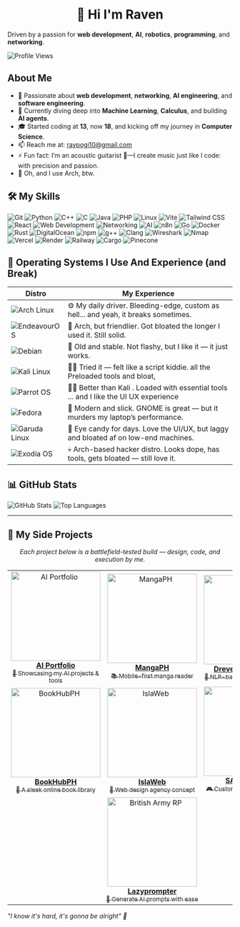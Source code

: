 <h1 align="center">👋 Hi I'm Raven </h1>

Driven by a passion for **web development**, **AI**, **robotics**, **programming**, and **networking**.

![Profile Views](https://komarev.com/ghpvc/?username=Ravsalt&color=0e75b6&style=flat)

## About Me
- 👀 Passionate about **web development**, **networking**, **AI engineering**, and **software engineering**.
- 🌱 Currently diving deep into **Machine Learning**, **Calculus**, and building **AI agents**.
- 🎓 Started coding at **13**, now **18**, and kicking off my journey  in **Computer Science**.
- 📫 Reach me at: ravpogi10@gmail.com
- ⚡ Fun fact: I’m an acoustic guitarist 🎸—I create music just like I code: with precision and passion.
- 🐧 Oh, and I use Arch, btw.

## 🛠️ My Skills
![Git](https://img.shields.io/badge/Git-F05032?style=flat-square&logo=git&logoColor=white)
![Python](https://img.shields.io/badge/-Python-3776AB?style=flat-square&logo=Python&logoColor=white)
![C++](https://img.shields.io/badge/-C++-00599C?style=flat-square&logo=c%2B%2B&logoColor=white)
![C](https://img.shields.io/badge/-C-A8B9CC?style=flat-square&logo=C&logoColor=white)
![Java](https://img.shields.io/badge/-Java-007396?style=flat-square&logo=java&logoColor=white)
![PHP](https://img.shields.io/badge/-PHP-777BB4?style=flat-square&logo=php&logoColor=white)
![Linux](https://img.shields.io/badge/Linux-FCC624?style=flat-square&logo=linux&logoColor=black)
![Vite](https://img.shields.io/badge/-Vite-646CFF?style=flat-square&logo=vite&logoColor=white)
![Tailwind CSS](https://img.shields.io/badge/-Tailwind%20CSS-38B2AC?style=flat-square&logo=tailwind-css&logoColor=white)
![React](https://img.shields.io/badge/-React-61DAFB?style=flat-square&logo=react&logoColor=black)
![Web Development](https://img.shields.io/badge/-Web%20Development-E34F26?style=flat-square&logo=html5&logoColor=white)
![Networking](https://img.shields.io/badge/-Networking-006699?style=flat-square&logo=cisco&logoColor=white)
![AI](https://img.shields.io/badge/-Artificial%20Intelligence-FF6F00?style=flat-square&logo=openai&logoColor=white)
![n8n](https://img.shields.io/badge/-n8n-4E8EE0?style=flat-square&logo=n8n&logoColor=white)
![Go](https://img.shields.io/badge/Go-00ADD8?style=flat-square&logo=go&logoColor=white)
![Docker](https://img.shields.io/badge/Docker-2496ED?style=flat-square&logo=docker&logoColor=white)
![Rust](https://img.shields.io/badge/Rust-000000?style=flat-square&logo=rust&logoColor=white)
![DigitalOcean](https://img.shields.io/badge/DigitalOcean-0080FF?style=flat-square&logo=digitalocean&logoColor=white)
![npm](https://img.shields.io/badge/NPM-CB3837?style=flat-square&logo=npm&logoColor=white)
![g++](https://img.shields.io/badge/G++-00599C?style=flat-square&logo=c%2B%2B&logoColor=white)
![Clang](https://img.shields.io/badge/Clang-404080?style=flat-square&logo=llvm&logoColor=white)
![Wireshark](https://img.shields.io/badge/Wireshark-1679A7?style=flat-square&logo=wireshark&logoColor=white)
![Nmap](https://img.shields.io/badge/Nmap-5A5A5A?style=flat-square&logo=nmap&logoColor=white)
![Vercel](https://img.shields.io/badge/Vercel-000000?style=flat-square&logo=vercel&logoColor=white)
![Render](https://img.shields.io/badge/Render-46E3B7?style=flat-square&logo=render&logoColor=black)
![Railway](https://img.shields.io/badge/Railway-0B0D0E?style=flat-square&logo=railway&logoColor=white)
![Cargo](https://img.shields.io/badge/Cargo-000000?style=flat-square&logo=rust&logoColor=white)
![Pinecone](https://img.shields.io/badge/Pinecone-43B02A?style=flat-square&logo=pinecone&logoColor=white)

## 🐧 Operating Systems I Use  And Experience (and Break)

| Distro | My Experience |
|--------|---------------|
| ![Arch Linux](https://img.shields.io/badge/Arch_Linux-1793D1?style=flat-square&logo=arch-linux&logoColor=white) | ⚙️ My daily driver. Bleeding-edge, custom as hell... and yeah, it breaks sometimes. |
| ![EndeavourOS](https://img.shields.io/badge/EndeavourOS-7C3AED?style=flat-square&logo=endeavouros&logoColor=white) | 🚀 Arch, but friendlier. Got bloated the longer I used it. Still solid. |
| ![Debian](https://img.shields.io/badge/Debian-A81D33?style=flat-square&logo=debian&logoColor=white) | 🧱 Old and stable. Not flashy, but I like it — it just works. |
| ![Kali Linux](https://img.shields.io/badge/Kali_Linux-557C94?style=flat-square&logo=kalilinux&logoColor=white) | 🧑‍💻 Tried it — felt like a script kiddie. all the Preloaded tools and bloat, |
| ![Parrot OS](https://img.shields.io/badge/Parrot%20OS-00bfff?style=flat-square&logo=parrot-security&logoColor=white) | 🕵️‍♂️ Better than Kali . Loaded with essential tools ... and I like the UI UX experience |
| ![Fedora](https://img.shields.io/badge/Fedora-51A2DA?style=flat-square&logo=fedora&logoColor=white) | 🧪 Modern and slick. GNOME is great — but it murders my laptop’s performance. |
| ![Garuda Linux](https://img.shields.io/badge/Garuda_Linux-8A2BE2?style=flat-square&logo=garuda-linux&logoColor=white) | 🎨 Eye candy for days. Love the UI/UX, but laggy and bloated af on low-end machines. |
| ![Exodia OS](https://img.shields.io/badge/Exodia_OS-000000?style=flat-square&logo=arch-linux&logoColor=white) | 💀 Arch-based hacker distro. Looks dope, has tools, gets bloated — still love it. |


## 📊 GitHub Stats
![GitHub Stats](https://readme-statslol.vercel.app/api?username=Ravsalt&show_icons=true&theme=highcontrast&count_private=true)
![Top Languages](https://readme-statslol.vercel.app/api/top-langs/?username=Ravsalt&layout=compact&theme=highcontrast)

---

<h2>🚀 My Side Projects</h2>

<p align="center">
  <em>Each project below is a battlefield-tested build — design, code, and execution by me.</em>
</p>

<table align="center">
  <tr>
    <td align="center">
      <a href="https://ravsalt.github.io/ai-portfolio" target="_blank">
        <img src="https://github.com/user-attachments/assets/5d1b1404-dbbb-458a-aa5a-ca2e4d4bb6b1" alt="AI Portfolio" width="200px" /><br />
        <strong>AI Portfolio</strong><br />
        <sub>🧠 Showcasing my AI projects & tools</sub>
      </a>
    </td>
    <td align="center">
      <a href="https://mangaph.ct.ws" target="_blank">
        <img src="https://github.com/user-attachments/assets/355100d1-5eff-47d2-b8d5-4a53b17482ee" alt="MangaPH" width="200px" /><br />
        <strong>MangaPH</strong><br />
        <sub>📚 Mobile-first manga reader</sub>
      </a>
    </td>
    <td align="center">
      <a href="https://dreven.ct.ws" target="_blank">
        <img src="https://github.com/user-attachments/assets/0c93e8ea-fb26-4661-88c9-6ce09809253c" alt="Dreven" width="200px" /><br />
        <strong>Dreven (AI Chatbot)</strong><br />
        <sub>🤖 NLP-based conversational AI</sub>
      </a>
    </td>
  </tr>
  <tr>
    <td align="center">
      <a href="https://bookhubph.ct.ws" target="_blank">
        <img src="https://github.com/user-attachments/assets/da32b979-3e78-4280-98a1-47e8fb425b71" alt="BookHubPH" width="200px" /><br />
        <strong>BookHubPH</strong><br />
        <sub>📖 A sleek online book library</sub>
      </a>
    </td>
    <td align="center">
      <a href="https://islaweb.ct.ws" target="_blank">
        <img src="https://github.com/user-attachments/assets/f7c08e8f-1c75-4c62-a70c-52e4612c5ab0" alt="IslaWeb" width="200px" /><br />
        <strong>IslaWeb</strong><br />
        <sub>🌴 Web design agency concept</sub>
      </a>
    </td>
    <td align="center">
      <a href="https://samp.ct.ws" target="_blank">
        <img src="https://github.com/user-attachments/assets/e956f8a2-ebd3-4d6b-b0d5-dd66f9024e75" alt="SAMP" width="200px" /><br />
        <strong>SAMP Server</strong><br />
        <sub>🎮 Custom GTA multiplayer RP</sub>
      </a>
    </td>
  </tr>
  <tr>
    <td align="center" colspan="3">
      <a href="https://lazyprompts.vercel.app" target="_blank">
        <img src="https://github.com/user-attachments/assets/350e7fd4-1573-4495-8274-ed50ca490c24" alt="British Army RP" width="200px" /><br />
        <strong>Lazyprompter</strong><br />
        <sub>🤖 Generate AI prompts with ease</sub>
      </a>
    </td>
  </tr>
</table>


*"I know it's hard, it's gonna be alright" 🌟*
